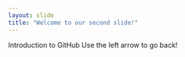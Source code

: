 ```yaml
---
layout: slide
title: "Welcome to our second slide!"
---
```

Introduction to GitHub
Use the left arrow to go back!
